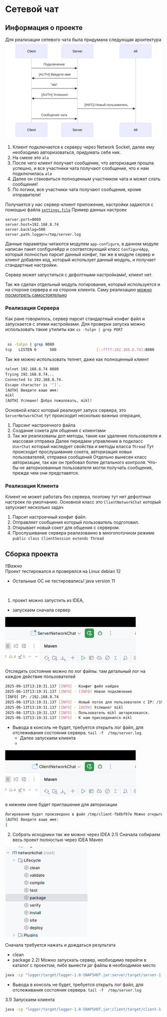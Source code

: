 # Сетевой чат

## Информация о проекте

Для реализации сетевого чата была придумана следующая архитектура
![img1](./scheme.png)
1) Клиент подключается к серверу через Network Socket, далее ему необходимо авторизоваться, придумать себе ник.
2) На смехе это `ala`
3) После чего клиент получает сообщение, что авторизация прошла успешно, и все участники чата получают сообщение, что к нам подключилась `ala`
4) Далее он становиться полноценным участником чата и может слать сообщения!
5) По логики, все участники чата получают сообщения, кроме отправителя!

Получается у нас сервер-клиент приложение, настройки задаются с помощью файла [`settings.file`](./settings.file)
Пример данных настроек
```editorconfig
server.port=8080
server.host=192.168.8.74
server.backlog=500
server.path.logger=/tmp/server.log
```
Данные параметры читаются модулем `app-configure`, в данном модуле написан пакет configureApp 
и соответсвующий класс `ConfigureApp`, который полностью парсит данный конфиг, так же в модуле сервер и клиент
добавлен код, который использует данный модуль, и получает стандартные настройки.

Сервер может запуститься с дефолтными настройками!, клиент нет.

Так же сделан отдельный модуль логирования, который используется и на стороне 
сервера и на стороне клиента.
Саму реализацию [можно посмотреть самостоятельно](src/main/java/ru/netology/logger/Logger.java)

### Реализация Сервера

Как ране говорилось, сервер парсит стандартный конфиг файл и запускается с этими настройками.
Для проверки запуска можно использовать такие утилиты как `ss -tulpn | grep PORT`

```bash

 ss -tulpn | grep 8080
tcp   LISTEN 0      500                  [::ffff:192.168.8.74]:8080             *:*    users:(("java",pid=438249,fd=6))   
```
Так же можно использовать телнет, даже как полноценный клиент
```bash
telnet 192.168.8.74 8080
Trying 192.168.8.74...
Connected to 192.168.8.74.
Escape character is '^]'.
[AUTH] Введите ваше имя: 
mikl
[AUTH] Успешно! Добро пожаловать, mikl!

```
Основной класс который реализует запуск сервера, это `ServerNetworkChat` тут происходит несколько важных операция,
1) Парсинг настроечного файла
2) Создание сокета для общения с клиентами
3) Так же реализованы доп методы, такие как удаление пользователя и массовая отправка
Далее передаем управление в подкласс `UserChat` который наследует свойства и методы класса `Thread`
Тут происходит прослушивание сокета, авторизация новых пользователей, отправка сообщений
Отдельно вынесен класс авторизации, так как он требовал более детального контроля. Что-бы не авторизованные пользователя могли получать сообщения, прежде чем
они представятся.

### Реализация Клиента

Клиент не может работать без сервера, поэтому тут нет дефолтных настроек по умолчанию.
Основной класс это `ClientNetworkChat` который запускает несколько задач
1) Парсит настроечный конфиг файл.
2) Отправляет сообщения который пользователь подготовил.
3) Открывает новый сокет для общения с сервером.
4) Прослушивание сервера реализованно в многопоточном режиме `public class ClientSession extends Thread`


## Сборка проекта

*!!Важно*
<br>
Проект тестировался и проверялся на Linux debian 12 
* Остальные ОС не тестировались!
java version 11
</br>

1) проект можно запустить из IDEA,
  - запускаем сначала сервер

![img.png](img.png)

Отследить состояние можно по лог файлы. там детальный лог на каждое действие пользователей
```bash
2025-06-13T13:19:31.137 [INFO] - Конфиг файл найден
2025-06-13T13:19:31.137 [INFO] - [INFO] Новое подключение
[INFO] IP: /192.168.8.74
2025-06-13T13:19:31.137 [INFO] - Новый поток для пользователя с IP: /192.168.8.74
2025-06-13T13:19:31.137 [INFO] - [AUTH] Успешно! mikl
2025-06-13T13:19:31.137 [INFO] - Пользователь mikl авторизовался.
2025-06-13T13:19:31.137 [INFO] - К нам присоединился mikl
```
* Вывода в консоль не будет, требуется открыть лог файл, для отслеживания состояния сервера. `tail -f  /tmp/server.log`
  - Далее запускаем клиента
  - 
![img_1.png](img_1.png)

 в нижнем окне будет приглашение для авторизации
```bash
Логирование будет произведено в файл /tmp/client-fb8bf97e Можно открыть в терминале `tail -f /tmp/client-fb8bf97e` 
[AUTH] Введите ваше имя: 
| 
```
2) Собрать исходники так же можно через IDEA
2.1) Сначала собираем весь проект полностью через IDEA Maven 

![img_2.png](img_2.png)

Сначала требуется нажать и дождаться результата
- clean
- package
2.2) Можно запускать сервер, необходимо перейти в каталог с проектом, либо вынести jar файлы в необходимое место
```bash
java -cp "logger/target/logger-1.0-SNAPSHOT.jar:server/target/server-1.0-SNAPSHOT.jar:app-configuration/target/app-configuration-1.0-SNAPSHOT.jar" ru.netology.ServerNetworkChat
```
* Вывода в консоль не будет, требуется открыть лог файл, для отслеживания состояния сервера. `tail -f  /tmp/server.log`

3.1) Запускаем клиента
```bash
java -cp "logger/target/logger-1.0-SNAPSHOT.jar:client/target/client-1.0-SNAPSHOT.jar:app-configuration/target/app-configuration-1.0-SNAPSHOT.jar" ru.netology.ClientNetworkChat
```

